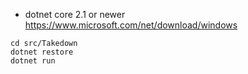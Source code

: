 * dotnet core 2.1 or newer https://www.microsoft.com/net/download/windows
```
cd src/Takedown
dotnet restore
dotnet run
```

